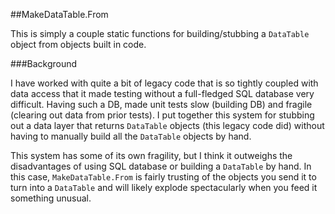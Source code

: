 ##MakeDataTable.From

This is simply a couple static functions for building/stubbing a `DataTable` object from objects built in code.

###Background

I have worked with quite a bit of legacy code that is so tightly coupled with data access that it made testing without a full-fledged SQL database very difficult. Having such a DB, made unit tests slow (building DB) and fragile (clearing out data from prior tests). I put together this system for stubbing out a data layer that returns `DataTable` objects (this legacy code did) without having to manually build all the `DataTable` objects by hand.

This system has some of its own fragility, but I think it outweighs the disadvantages of using SQL database or building a `DataTable` by hand. In this case, `MakeDataTable.From` is fairly trusting of the objects you send it to turn into a `DataTable` and will likely explode spectacularly when you feed it something unusual.